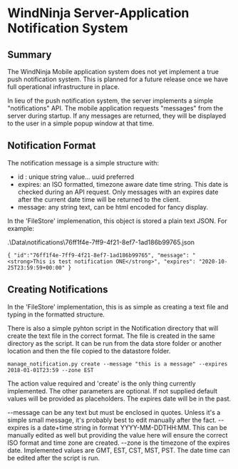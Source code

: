 # WindNinja Server-Application Notification System

## Summary
The WindNinja Mobile application system does not yet implement a true push notification system. This is planned for a future release once we have full operational infrastructure in place. 

In lieu of the push notification system, the server implements a simple "notifications" API.  The mobile application requests "messages" from the server during startup. If any messages are returned, they will be displayed to the user in a simple popup window at that time. 


## Notification Format

The notification message is a simple structure with:

* id : unique string value... uuid preferred
* expires: an ISO formatted, timezone aware date time string.  This date is checked during an API request.  Only messages with an expires date after the current date time will be returned to the client.
* message: any string text, can be html encoded for fancy display.

In the 'FileStore' implemenation, this object is stored a plain text JSON. For example: 
	
.\Data\notifications\76ff1f4e-7ff9-4f21-8ef7-1ad186b99765.json

`
{
	"id":"76ff1f4e-7ff9-4f21-8ef7-1ad186b99765",
	"message": "<strong>This is test notification ONE</strong>",
	"expires": "2020-10-25T23:59:59+00:00"
}
`
## Creating Notifications

In the 'FileStore' implementation, this is as simple as creating a text file and typing in the formatted structure. 

There is also a simple pyhton script in the Notification directory that will create the text file in the correct format.  The file is created in the same directory as the script.  It can be run from the data store folder or another location and then the file copied to the datastore folder.

`
manage_notification.py create --message "this is a message" --expires 2018-01-01T23:59 --zone EST
`

The action value required and 'create' is the only thing currently implemented. The other parameters are optional.  If not supplied default values will be provided as placeholders.  The expires date will be in the past. 

--message can be any text but must be enclosed in quotes.  Unless it's a simple small message, it's probably best to edit manually after the fact.
--expires is a date+time string in format YYYY-MM-DDTHH:MM.  This can be manually edited as well but providing the value here will ensure the correct ISO format and time zone are created.
--zone is the timezone of the expires date. Implemented values are GMT, EST, CST, MST, PST.  The date time can be edited after the script is run.